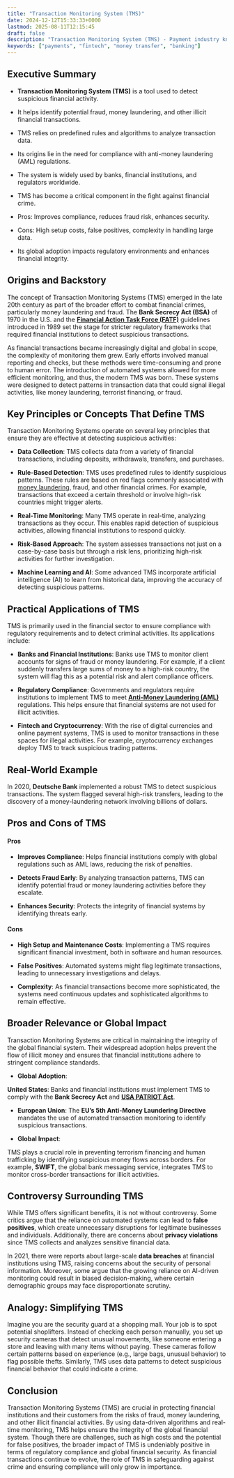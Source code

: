```yaml
---
title: "Transaction Monitoring System (TMS)"
date: 2024-12-12T15:33:33+0000
lastmod: 2025-08-11T12:15:45
draft: false
description: "Transaction Monitoring System (TMS) - Payment industry knowledge and insights"
keywords: ["payments", "fintech", "money transfer", "banking"]
---
```


## Executive Summary

- **Transaction Monitoring System (TMS)** is a tool used to detect suspicious financial activity.

- It helps identify potential fraud, money laundering, and other illicit financial transactions.

- TMS relies on predefined rules and algorithms to analyze transaction data.

- Its origins lie in the need for compliance with anti-money laundering (AML) regulations.

- The system is widely used by banks, financial institutions, and regulators worldwide.

- TMS has become a critical component in the fight against financial crime.

- Pros: Improves compliance, reduces fraud risk, enhances security.

- Cons: High setup costs, false positives, complexity in handling large data.

- Its global adoption impacts regulatory environments and enhances financial integrity.

## Origins and Backstory

The concept of Transaction Monitoring Systems (TMS) emerged in the late 20th century as part of the broader effort to combat financial crimes, particularly money laundering and fraud. The **Bank Secrecy Act (BSA)** of 1970 in the U.S. and the **[Financial Action Task Force (FATF)](https://faisalkhanllc.xyz/resources/payments-wiki/f/fatf/)** guidelines introduced in 1989 set the stage for stricter regulatory frameworks that required financial institutions to detect suspicious transactions.

As financial transactions became increasingly digital and global in scope, the complexity of monitoring them grew. Early efforts involved manual reporting and checks, but these methods were time-consuming and prone to human error. The introduction of automated systems allowed for more efficient monitoring, and thus, the modern TMS was born. These systems were designed to detect patterns in transaction data that could signal illegal activities, like money laundering, terrorist financing, or fraud.

## Key Principles or Concepts That Define TMS

Transaction Monitoring Systems operate on several key principles that ensure they are effective at detecting suspicious activities:

- **Data Collection**: TMS collects data from a variety of financial transactions, including deposits, withdrawals, transfers, and purchases.

- **Rule-Based Detection**: TMS uses predefined rules to identify suspicious patterns. These rules are based on red flags commonly associated with [money laundering](https://faisalkhanllc.xyz/resources/payments-wiki/m/money-laundering/), fraud, and other financial crimes. For example, transactions that exceed a certain threshold or involve high-risk countries might trigger alerts.

- **Real-Time Monitoring**: Many TMS operate in real-time, analyzing transactions as they occur. This enables rapid detection of suspicious activities, allowing financial institutions to respond quickly.

- **Risk-Based Approach**: The system assesses transactions not just on a case-by-case basis but through a risk lens, prioritizing high-risk activities for further investigation.

- **Machine Learning and AI**: Some advanced TMS incorporate artificial intelligence (AI) to learn from historical data, improving the accuracy of detecting suspicious patterns.

## Practical Applications of TMS

TMS is primarily used in the financial sector to ensure compliance with regulatory requirements and to detect criminal activities. Its applications include:

- **Banks and Financial Institutions**: Banks use TMS to monitor client accounts for signs of fraud or money laundering. For example, if a client suddenly transfers large sums of money to a high-risk country, the system will flag this as a potential risk and alert compliance officers.

- **Regulatory Compliance**: Governments and regulators require institutions to implement TMS to meet **[Anti-Money Laundering (AML)](https://faisalkhanllc.xyz/resources/payments-wiki/a/anti-money-laundering-aml/)** regulations. This helps ensure that financial systems are not used for illicit activities.

- **Fintech and Cryptocurrency**: With the rise of digital currencies and online payment systems, TMS is used to monitor transactions in these spaces for illegal activities. For example, cryptocurrency exchanges deploy TMS to track suspicious trading patterns.

## Real-World Example

In 2020, **Deutsche Bank** implemented a robust TMS to detect suspicious transactions. The system flagged several high-risk transfers, leading to the discovery of a money-laundering network involving billions of dollars.

## Pros and Cons of TMS

#### Pros

- **Improves Compliance**: Helps financial institutions comply with global regulations such as AML laws, reducing the risk of penalties.

- **Detects Fraud Early**: By analyzing transaction patterns, TMS can identify potential fraud or money laundering activities before they escalate.

- **Enhances Security**: Protects the integrity of financial systems by identifying threats early.

#### Cons

- **High Setup and Maintenance Costs**: Implementing a TMS requires significant financial investment, both in software and human resources.

- **False Positives**: Automated systems might flag legitimate transactions, leading to unnecessary investigations and delays.

- **Complexity**: As financial transactions become more sophisticated, the systems need continuous updates and sophisticated algorithms to remain effective.

## Broader Relevance or Global Impact

Transaction Monitoring Systems are critical in maintaining the integrity of the global financial system. Their widespread adoption helps prevent the flow of illicit money and ensures that financial institutions adhere to stringent compliance standards.

- **Global Adoption**:

**United States**: Banks and financial institutions must implement TMS to comply with the **Bank Secrecy Act** and **[USA PATRIOT Act](https://faisalkhanllc.xyz/resources/payments-wiki/u/usa-patriot-act/)**.

- **European Union**: The **EU’s 5th Anti-Money Laundering Directive** mandates the use of automated transaction monitoring to identify suspicious transactions.

- **Global Impact**:

TMS plays a crucial role in preventing terrorism financing and human trafficking by identifying suspicious money flows across borders. For example, **SWIFT**, the global bank messaging service, integrates TMS to monitor cross-border transactions for illicit activities.

## Controversy Surrounding TMS

While TMS offers significant benefits, it is not without controversy. Some critics argue that the reliance on automated systems can lead to **false positives**, which create unnecessary disruptions for legitimate businesses and individuals. Additionally, there are concerns about **privacy violations** since TMS collects and analyzes sensitive financial data.

In 2021, there were reports about large-scale **data breaches** at financial institutions using TMS, raising concerns about the security of personal information. Moreover, some argue that the growing reliance on AI-driven monitoring could result in biased decision-making, where certain demographic groups may face disproportionate scrutiny.

## Analogy: Simplifying TMS

Imagine you are the security guard at a shopping mall. Your job is to spot potential shoplifters. Instead of checking each person manually, you set up security cameras that detect unusual movements, like someone entering a store and leaving with many items without paying. These cameras follow certain patterns based on experience (e.g., large bags, unusual behavior) to flag possible thefts. Similarly, TMS uses data patterns to detect suspicious financial behavior that could indicate a crime.

## Conclusion

Transaction Monitoring Systems (TMS) are crucial in protecting financial institutions and their customers from the risks of fraud, money laundering, and other illicit financial activities. By using data-driven algorithms and real-time monitoring, TMS helps ensure the integrity of the global financial system. Though there are challenges, such as high costs and the potential for false positives, the broader impact of TMS is undeniably positive in terms of regulatory compliance and global financial security. As financial transactions continue to evolve, the role of TMS in safeguarding against crime and ensuring compliance will only grow in importance.
